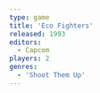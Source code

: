 ```yaml
---
type: game
title: 'Eco Fighters'
released: 1993
editors: 
  - Capcom
players: 2
genres:
  - 'Shoot Them Up'
---
```

